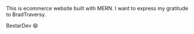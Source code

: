 This is ecommerce website built with MERN. I want to express my gratitude to BradTraversy.

BestarDev 😄
